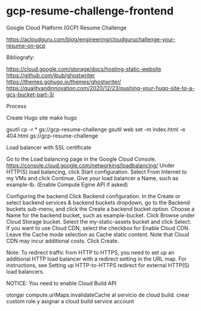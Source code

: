 # gcp-resume-challenge-frontend
Google Cloud Platform (GCP) Resume Challenge

https://acloudguru.com/blog/engineering/cloudguruchallenge-your-resume-on-gcp

Bibliografy:

https://cloud.google.com/storage/docs/hosting-static-website
https://github.com/jbub/ghostwriter
https://themes.gohugo.io/themes/ghostwriter/
https://qualityandinnovation.com/2020/12/23/pushing-your-hugo-site-to-a-gcs-bucket-part-3/




Process

Create Hugo site
make hugo

gsutil cp -r * gs://gcp-resume-challenge
gsutil web set -m index.html -e 404.html gs://gcp-resume-challenge

Load balancer with SSL certificate

Go to the Load balancing page in the Google Cloud Console. https://console.cloud.google.com/networking/loadbalancing/
Under HTTP(S) load balancing, click Start configuration.
Select From Internet to my VMs and click Continue.
Give your load balancer a Name, such as example-lb. (Enable Compute Egine API if asked)

Configuring the backend
Click Backend configuration.
In the Create or select backend services & backend buckets dropdown, go to the Backend buckets sub-menu, and click the Create a backend bucket option.
Choose a Name for the backend bucket, such as example-bucket.
Click Browse under Cloud Storage bucket.
Select the my-static-assets bucket and click Select.
If you want to use Cloud CDN, select the checkbox for Enable Cloud CDN. Leave the Cache mode selection as Cache static content. Note that Cloud CDN may incur additional costs.
Click Create.

Note: To redirect traffic from HTTP to HTTPS, you need to set up an additional HTTP load balancer with a redirect setting in the URL map. For instructions, see Setting up HTTP-to-HTTPS redirect for external HTTP(S) load balancers.

NOTICE: You need to enable Cloud Build API

otorgar compute.urlMaps.invalidateCache al servicio de cloud build. crear custom role y asignar a cloud build service account